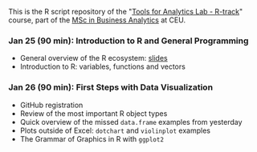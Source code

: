 This is the R script repository of the "[Tools for Analytics Lab - R-track](http://economics.ceu.edu/courses/1-tools-analytics-lab-r-track)" course, part of the [MSc in Business Analytics](http://business.ceu.edu/msc-in-business-analytics) at CEU.

### Jan 25 (90 min): Introduction to R and General Programming

* General overview of the R ecosystem: [slides](http://bit.ly/CEU-R-1)
* Introduction to R: variables, functions and vectors

### Jan 26 (90 min): First Steps with Data Visualization

* GitHub registration
* Review of the most important R object types
* Quick overview of the missed `data.frame` examples from yesterday
* Plots outside of Excel: `dotchart` and `violinplot` examples
* The Grammar of Graphics in R with `ggplot2`
